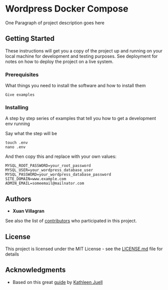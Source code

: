 # Wordpress Docker Compose
One Paragraph of project description goes here

## Getting Started

These instructions will get you a copy of the project up and running on your local machine for development and testing purposes. See deployment for notes on how to deploy the project on a live system.

### Prerequisites

What things you need to install the software and how to install them
  
```
Give examples
```

### Installing

A step by step series of examples that tell you how to get a development env running

Say what the step will be

```
touch .env
nano .env
```
And then copy this and replace with your own values:
```
MYSQL_ROOT_PASSWORD=your_root_password
MYSQL_USER=your_wordpress_database_user
MYSQL_PASSWORD=your_wordpress_database_password
SITE_DOMAIN=www.example.com
ADMIN_EMAIL=someemail@mailnator.com
```
## Authors

* **Xuan Villagran**

See also the list of [contributors](https://github.com/your/project/contributors) who participated in this project.

## License

This project is licensed under the MIT License - see the [LICENSE.md](LICENSE.md) file for details
## Acknowledgments

* Based on this great [guide](https://www.digitalocean.com/community/tutorials/how-to-install-wordpress-with-docker-compose) by [Kathleen Juell](https://katjuell.site/)